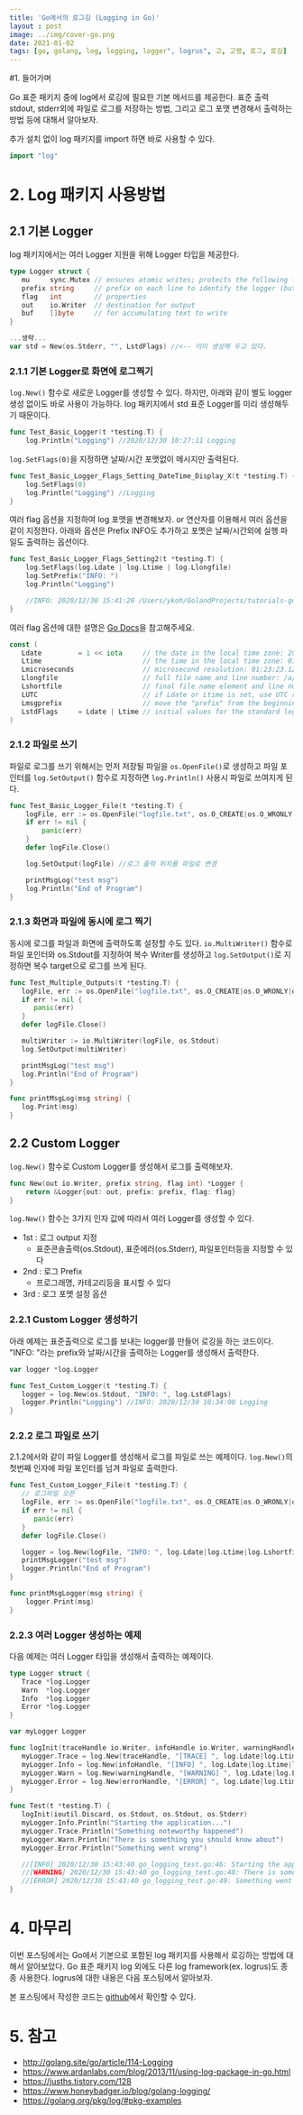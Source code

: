 ```yaml
---
title: 'Go에서의 로그깅 (Logging in Go)'
layout : post
image: ../img/cover-go.png
date: 2021-01-02
tags: [go, golang, log, logging, logger", logrus", 고, 고랭, 로그, 로깅]
---
```


#1. 들어가며

Go 표준 패키지 중에 log에서 로깅에 필요한 기본 메서드를 제공한다. 표준 출력 stdout, stderr외에 파일로 로그를 저장하는 방법, 그리고 로그 포맷 변경해서 출력하는 방법 등에 대해서 알아보자. 

추가 설치 없이 log 패키지를 import 하면 바로 사용할 수 있다. 

```go
import "log"
```

# 2. Log 패키지 사용방법

## 2.1 기본 Logger

log 패키지에서는 여러 Logger 지원을 위해 Logger 타입을 제공한다. 

```go
type Logger struct {
   mu     sync.Mutex // ensures atomic writes; protects the following fields
   prefix string     // prefix on each line to identify the logger (but see Lmsgprefix)
   flag   int        // properties
   out    io.Writer  // destination for output
   buf    []byte     // for accumulating text to write
}

...생략...
var std = New(os.Stderr, "", LstdFlags) //<-- 이미 생성해 두고 있다. 
```

### 2.1.1 기본 Logger로 화면에 로그찍기

`log.New()` 함수로 새로운 Logger를 생성할 수 있다. 하지만, 아래와 같이 별도 logger 생성 없이도 바로 사용이 가능하다. log 패키지에서 std 표준 Logger를 미리 생성해두기 때문이다. 

```go
func Test_Basic_Logger(t *testing.T) {
	log.Println("Logging") //2020/12/30 10:27:11 Logging

```

`log.SetFlags(0)`을 지정하면 날짜/시간 포맷없이 메시지만 출력된다.

```go
func Test_Basic_Logger_Flags_Setting_DateTime_Display_X(t *testing.T) {
	log.SetFlags(0)
	log.Println("Logging") //Logging
}
```
여러 flag 옵션을 지정하여 log 포맷을 변경해보자. or 연산자를 이용해서 여러 옵션을 같이 지정한다. 아래와 옵션은 Prefix INFO도 추가하고 포멧은 날짜/시간외에 실행 파일도 출력하는 옵션이다. 

```go
func Test_Basic_Logger_Flags_Setting2(t *testing.T) {
	log.SetFlags(log.Ldate | log.Ltime | log.Llongfile)
	log.SetPrefix("INFO: ")
	log.Println("Logging")

	//INFO: 2020/12/30 15:41:20 /Users/ykoh/GolandProjects/tutorials-go/go-logging/go_logging_test.go:23: Logging
}
```

여러 flag 옵션에 대한 설명은 [Go Docs](https://golang.org/pkg/log/#pkg-examples )을 참고해주세요. 

```go
const (
   Ldate         = 1 << iota     // the date in the local time zone: 2009/01/23
   Ltime                         // the time in the local time zone: 01:23:23
   Lmicroseconds                 // microsecond resolution: 01:23:23.123123.  assumes Ltime.
   Llongfile                     // full file name and line number: /a/b/c/d.go:23
   Lshortfile                    // final file name element and line number: d.go:23. overrides Llongfile
   LUTC                          // if Ldate or Ltime is set, use UTC rather than the local time zone
   Lmsgprefix                    // move the "prefix" from the beginning of the line to before the message
   LstdFlags     = Ldate | Ltime // initial values for the standard logger
)
```

### 2.1.2 파일로 쓰기

파일로 로그를 쓰기 위해서는 먼저 저장될 파일을 `os.OpenFile()`로 생성하고 파일 포인터를 `log.SetOutput()` 함수로 지정하면 `log.Println()` 사용시 파일로 쓰여지게 된다.

```go
func Test_Basic_Logger_File(t *testing.T) {
	logFile, err := os.OpenFile("logfile.txt", os.O_CREATE|os.O_WRONLY|os.O_APPEND, 0666)
	if err != nil {
		panic(err)
	}
	defer logFile.Close()

	log.SetOutput(logFile) //로그 출력 위치를 파일로 변경

	printMsgLog("test msg")
	log.Println("End of Program")
}
```

### 2.1.3 화면과 파일에 동시에 로그 찍기

동시에 로그를 파일과 화면에 출력하도록 설정할 수도 있다. `io.MultiWriter()` 함수로 파일 포인터와 os.Stdout를 지정하여 복수 Writer를 생성하고 `log.SetOutput()`로 지정하면 복수 target으로 로그를 쓰게 된다. 

```go
func Test_Multiple_Outputs(t *testing.T) {
   logFile, err := os.OpenFile("logfile.txt", os.O_CREATE|os.O_WRONLY|os.O_APPEND, 0666)
   if err != nil {
      panic(err)
   }
   defer logFile.Close()

   multiWriter := io.MultiWriter(logFile, os.Stdout)
   log.SetOutput(multiWriter)

   printMsgLog("test msg")
   log.Println("End of Program")
}

func printMsgLog(msg string) {
   log.Print(msg)
}
```



## 2.2 Custom Logger

`log.New()` 함수로 Custom Logger를 생성해서 로그를 출력해보자. 

```go
func New(out io.Writer, prefix string, flag int) *Logger {
	return &Logger{out: out, prefix: prefix, flag: flag}
}
```

`log.New()` 함수는 3가지 인자 값에 따라서 여러 Logger를 생성할 수 있다.

- 1st : 로그 output 지정
  - 표준콘솔출력(os.Stdout), 표준에러(os.Stderr), 파일포인터등을 지정할 수 있다
- 2nd : 로그 Prefix
  - 프로그래명, 카테고리등을 표시할 수 있다
- 3rd : 로그 포멧 설정 옵션

### 2.2.1 Custom Logger 생성하기

아래 예제는 표준출력으로 로그를 보내는 logger를 만들어 로깅을 하는 코드이다. "INFO: "라는 prefix와 날짜/시간을 출력하는 Logger를 생성해서 출력한다. 

```go
var logger *log.Logger

func Test_Custom_Logger(t *testing.T) {
   logger = log.New(os.Stdout, "INFO: ", log.LstdFlags)
   logger.Println("Logging") //INFO: 2020/12/30 10:34:00 Logging
}
```

### 2.2.2 로그 파일로 쓰기

2.1.2에서와 같이 파일 Logger를 생성해서 로그를 파일로 쓰는 예제이다. `log.New()`의 첫번째 인자에 파일 포인터를 넘겨 파일로 출력한다. 

```go
func Test_Custom_Logger_File(t *testing.T) {
   // 로그파일 오픈
   logFile, err := os.OpenFile("logfile.txt", os.O_CREATE|os.O_WRONLY|os.O_APPEND, 0666)
   if err != nil {
      panic(err)
   }
   defer logFile.Close()

   logger = log.New(logFile, "INFO: ", log.Ldate|log.Ltime|log.Lshortfile)
   printMsgLogger("test msg")
   logger.Println("End of Program")
}

func printMsgLogger(msg string) {
	logger.Print(msg)
}

```



### 2.2.3 여러 Logger 생성하는 예제

다음 예제는 여러 Logger 타입을 생성해서 출력하는 예제이다. 

```go
type Logger struct {
   Trace *log.Logger
   Warn  *log.Logger
   Info  *log.Logger
   Error *log.Logger
}

var myLogger Logger

func logInit(traceHandle io.Writer, infoHandle io.Writer, warningHandle io.Writer, errorHandle io.Writer) {
   myLogger.Trace = log.New(traceHandle, "[TRACE] ", log.Ldate|log.Ltime|log.Lshortfile)
   myLogger.Info = log.New(infoHandle, "[INFO] ", log.Ldate|log.Ltime|log.Lshortfile)
   myLogger.Warn = log.New(warningHandle, "[WARNING] ", log.Ldate|log.Ltime|log.Lshortfile)
   myLogger.Error = log.New(errorHandle, "[ERROR] ", log.Ldate|log.Ltime|log.Lshortfile)
}

func Test(t *testing.T) {
   logInit(ioutil.Discard, os.Stdout, os.Stdout, os.Stderr)
   myLogger.Info.Println("Starting the application...")
   myLogger.Trace.Println("Something noteworthy happened")
   myLogger.Warn.Println("There is something you should know about")
   myLogger.Error.Println("Something went wrong")

   //[INFO] 2020/12/30 15:43:40 go_logging_test.go:46: Starting the application...
   //[WARNING] 2020/12/30 15:43:40 go_logging_test.go:48: There is something you should know about
   //[ERROR] 2020/12/30 15:43:40 go_logging_test.go:49: Something went wrong
}
```


# 4. 마무리

이번 포스팅에서는 Go에서 기본으로 포함된 log 패키지를 사용해서 로깅하는 방법에 대해서 알아보았다. Go 표준 패키지 log 외에도 다른 log framework(ex. logrus)도 종종 사용한다. logrus에 대한 내용은 다음 포스팅에서 알아보자.

본 포스팅에서 작성한 코드는 [github](https://github.com/kenshin579/tutorials-go/tree/master/go-logging)에서 확인할 수 있다.

# 5. 참고

- http://golang.site/go/article/114-Logging
- https://www.ardanlabs.com/blog/2013/11/using-log-package-in-go.html
- https://jusths.tistory.com/128
- https://www.honeybadger.io/blog/golang-logging/
- https://golang.org/pkg/log/#pkg-examples
